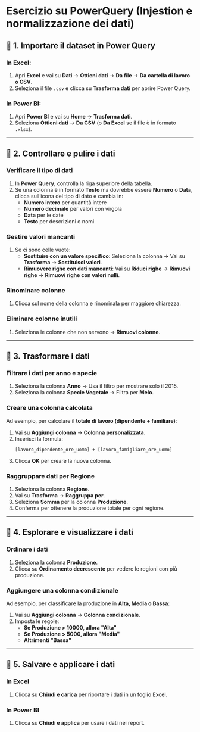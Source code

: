 # Esercizio su PowerQuery (Injestion e normalizzazione dei dati)
## 📌 1. Importare il dataset in Power Query

### **In Excel:**
1. Apri **Excel** e vai su **Dati** → **Ottieni dati** → **Da file** → **Da cartella di lavoro o CSV**.  
2. Seleziona il file `.csv` e clicca su **Trasforma dati** per aprire Power Query.  

### **In Power BI:**
1. Apri **Power BI** e vai su **Home** → **Trasforma dati**.  
2. Seleziona **Ottieni dati** → **Da CSV** (o **Da Excel** se il file è in formato `.xlsx`).  

---

## 📌 2. Controllare e pulire i dati

### **Verificare il tipo di dati**
1. In **Power Query**, controlla la riga superiore della tabella.
2. Se una colonna è in formato **Testo** ma dovrebbe essere **Numero** o **Data**, clicca sull’icona del tipo di dato e cambia in:
   - **Numero intero** per quantità intere
   - **Numero decimale** per valori con virgola
   - **Data** per le date
   - **Testo** per descrizioni o nomi

### **Gestire valori mancanti**
1. Se ci sono celle vuote:
   - **Sostituire con un valore specifico**: Seleziona la colonna → Vai su **Trasforma** → **Sostituisci valori**.
   - **Rimuovere righe con dati mancanti**: Vai su **Riduci righe** → **Rimuovi righe** → **Rimuovi righe con valori nulli**.

### **Rinominare colonne**
1. Clicca sul nome della colonna e rinominala per maggiore chiarezza.

### **Eliminare colonne inutili**
1. Seleziona le colonne che non servono → **Rimuovi colonne**.

---

## 📌 3. Trasformare i dati

### **Filtrare i dati per anno e specie**
1. Seleziona la colonna **Anno** → Usa il filtro per mostrare solo il 2015.  
2. Seleziona la colonna **Specie Vegetale** → Filtra per **Melo**.  

### **Creare una colonna calcolata**
Ad esempio, per calcolare il **totale di lavoro (dipendente + familiare)**:  
1. Vai su **Aggiungi colonna** → **Colonna personalizzata**.  
2. Inserisci la formula:
   ```powerquery
   [lavoro_dipendente_ore_uomo] + [lavoro_famigliare_ore_uomo]
   ```
3. Clicca **OK** per creare la nuova colonna.

### **Raggruppare dati per Regione**
1. Seleziona la colonna **Regione**.  
2. Vai su **Trasforma** → **Raggruppa per**.  
3. Seleziona **Somma** per la colonna **Produzione**.  
4. Conferma per ottenere la produzione totale per ogni regione.

---

## 📌 4. Esplorare e visualizzare i dati

### **Ordinare i dati**
1. Seleziona la colonna **Produzione**.  
2. Clicca su **Ordinamento decrescente** per vedere le regioni con più produzione.  

### **Aggiungere una colonna condizionale**
Ad esempio, per classificare la produzione in **Alta, Media o Bassa**:  
1. Vai su **Aggiungi colonna** → **Colonna condizionale**.  
2. Imposta le regole:  
   - **Se Produzione > 10000, allora "Alta"**  
   - **Se Produzione > 5000, allora "Media"**  
   - **Altrimenti "Bassa"**  

---

## 📌 5. Salvare e applicare i dati

### **In Excel**
1. Clicca su **Chiudi e carica** per riportare i dati in un foglio Excel.  

### **In Power BI**
1. Clicca su **Chiudi e applica** per usare i dati nei report.  
